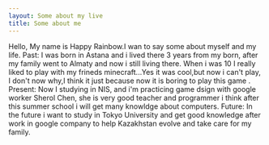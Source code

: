 ```yaml
---
layout: Some about my live
title: Some about me 
---
```

 Hello, My name is Happy Rainbow.I wan to say some about myself and my life.
 Past:
 I was born in Astana and i lived there 3 years from my born, after my family went to Almaty and now i still living there.
 When i was 10 I really liked to play with my frineds minecraft...Yes it was cool,but now i can't play, I don't now why,I think it just because now it is boring to play this game .
 Present:
 Now I studying in NIS, and i'm practicing game dsign with google worker Sherol Chen, she is very good teacher and programmer i think after this summer school i will get many knowldge about computers.
 Future:
 In the future i want to study in Tokyo University and get good knowledge after work in google company to help Kazakhstan evolve and take care for my family.

